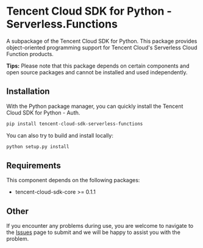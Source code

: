 # Tencent Cloud SDK for Python - Serverless.Functions
A subpackage of the Tencent Cloud SDK for Python. This package provides object-oriented programming support for Tencent Cloud's Serverless Cloud Function products.

**Tips:** Please note that this package depends on certain components and open source packages and cannot be installed and used independently.

## Installation
With the Python package manager, you can quickly install the Tencent Cloud SDK for Python - Auth.

```bash
pip install tencent-cloud-sdk-serverless-functions
```

You can also try to build and install locally:

```bash
python setup.py install
```

## Requirements
This component depends on the following packages:

 - tencent-cloud-sdk-core >= 0.1.1

## Other
If you encounter any problems during use, you are welcome to navigate to the [Issues](https://github.com/nobody-night/tencent-cloud-sdk-python/issues) page to submit and we will be happy to assist you with the problem.
